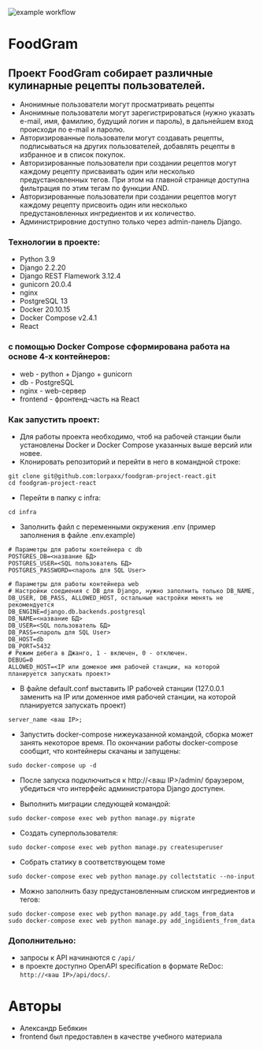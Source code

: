 <!--START_SECTION:badges-->
![example workflow](https://github.com/lorpaxx/foodgram-project-react/actions/workflows/foodgram_workflow/badge.svg)
<!--END_SECTION:badges-->

# FoodGram
## Проект FoodGram собирает различные кулинарные рецепты пользователей.
 - Анонимные пользователи могут просматривать рецепты
 - Анонимные пользователи могут зарегистрироваться (нужно указать e-mail, имя, фамилию, будущий логин и пароль), в дальнейшем вход происходи по e-mail и паролю.
 - Авторизированные пользователи могут создавать рецепты, подписываться на других пользователей, добавлять рецепты в избранное и в список покупок.
 - Авторизированные пользователи при создании рецептов могут каждому рецепту присваивать один или несколько предустановленных тегов. При этом на главной странице доступна фильтрация по этим тегам по функции AND.
 - Авторизированные пользователи при создании рецептов могут каждому рецепту присвоить один или несколько предустановленных ингредиентов и их количество.
 - Администрировние доступно только через admin-панель Django. 
### Технологии в проекте:
- Python 3.9
- Django 2.2.20
- Django REST Flamework 3.12.4
- gunicorn 20.0.4
- nginx
- PostgreSQL 13
- Docker 20.10.15
- Docker Compose v2.4.1
- React
### с помощью Docker Compose сформирована работа на основе 4-х контейнеров:
- web - python + Django + gunicorn
- db - PostgreSQL
- nginx - web-сервер
- frontend - фронтенд-часть на React
### Как запустить проект:
* Для работы проекта необходимо, чтоб на рабочей станции были установлены Docker и Docker Compose указанных выше версий или новее.
* Клонировать репозиторий и перейти в него в командной строке:
```
git clone git@github.com:lorpaxx/foodgram-project-react.git
cd foodgram-project-react
```
* Перейти в папку с infra:
```
cd infra
```
* Заполнить файл с переменными окружения .env (пример заполнения в файле .env.example)
```
# Параметры для работы контейнера с db
POSTGRES_DB=<название БД>
POSTGRES_USER=<SQL пользователь БД>
POSTGRES_PASSWORD=<пароль для SQL User>
```
```
# Параметры для работы контейнера web
# Настройки соедиения с DB для Django, нужно заполнить только DB_NAME, DB_USER, DB_PASS, ALLOWED_HOST, остальные настройки менять не рекомендуется
DB_ENGINE=django.db.backends.postgresql
DB_NAME=<название БД>
DB_USER=<SQL пользователь БД>
DB_PASS=<пароль для SQL User>
DB_HOST=db
DB_PORT=5432
# Режим дебега в Джанго, 1 - включен, 0 - отключен.
DEBUG=0
ALLOWED_HOST=<IP или доменое имя рабочей станции, на которой планируется запускать проект>
```
* В файле default.conf выставить IP рабочей станции (127.0.0.1 заменить на IP или доменное имя рабочей станции, на которой планируется запускать проект)
```
server_name <ваш IP>;
```

* Запустить docker-compose нижеуказанной командой, cборка может занять некоторое время. По окончании работы docker-compose сообщит, что контейнеры скачаны и запущены:
```
sudo docker-compose up -d
```
* После запуска подключиться к http://<ваш IP>/admin/ браузером, убедиться что интерфейс администратора Django доступен.

* Выполнить миграции следующей командой:
```
sudo docker-compose exec web python manage.py migrate
```
* Создать суперпользователя:
```
sudo docker-compose exec web python manage.py createsuperuser
```
* Собрать статику в соответствующем томе
```
sudo docker-compose exec web python manage.py collectstatic --no-input
```
* Можно заполнить базу предустановленным списком ингредиентов и тегов:
```
sudo docker-compose exec web python manage.py add_tags_from_data
sudo docker-compose exec web python manage.py add_ingidients_from_data
```
### **Дополнительно**:
- запросы к API начинаются с ```/api/```
- в проекте доступно OpenAPI specification в формате ReDoc: ```http://<ваш IP>/api/docs/```.


# Авторы
* Александр Бебякин
* frontend был предоставлен в качестве учебного материала

